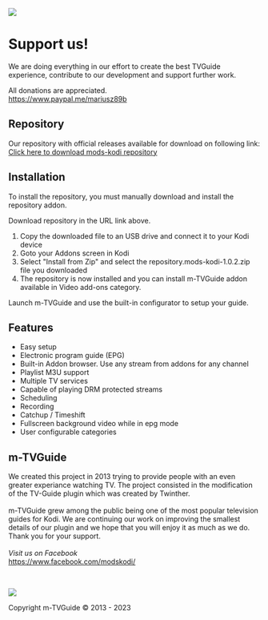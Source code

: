 ![](http://mods-kodi.pl/users/71021107/grafiki/m-tvguide_logo_small_moras86.png)

# Support us!
We are doing everything in our effort to create the best TVGuide experience, contribute to our development and support further work. 

All donations are appreciated.<br>
https://www.paypal.me/mariusz89b

## Repository

Our repository with official releases available for download on following link:
<br>[Click here to download mods-kodi repository](https://github.com/Mariusz89B/mods-kodi/raw/master/repository.mods-kodi/repository.mods-kodi-1.0.2.zip)

## Installation
To install the repository, you must manually download and install the repository addon.

Download repository in the URL link above.

1. Copy the downloaded file to an USB drive and connect it to your Kodi device
2. Goto your Addons screen in Kodi
3. Select "Install from Zip" and select the repository.mods-kodi-1.0.2.zip file you downloaded
4. The repository is now installed and you can install m-TVGuide addon available in Video add-ons category.

Launch m-TVGuide and use the built-in configurator to setup your guide.

## Features

- Easy setup
- Electronic program guide (EPG)
- Built-in Addon browser. Use any stream from addons for any channel
- Playlist M3U support
- Multiple TV services
- Capable of playing DRM protected streams
- Scheduling
- Recording
- Catchup / Timeshift
- Fullscreen background video while in epg mode
- User configurable categories

## m-TVGuide

We created this project in 2013 trying to provide people with an even greater experiance watching TV. The project consisted in the modification of the TV-Guide plugin which was created by Twinther.<br><br>
m-TVGuide grew among the public being one of the most popular television guides for Kodi. We are continuing our work on improving the smallest details of our plugin and we hope that you will enjoy it as much as we do. Thank you for your support.<br><br>*Visit us on Facebook*<br>https://www.facebook.com/modskodi/

<br>

![](https://i.imgur.com/ipTGRvj.jpg)

Copyright m-TVGuide © 2013 - 2023
